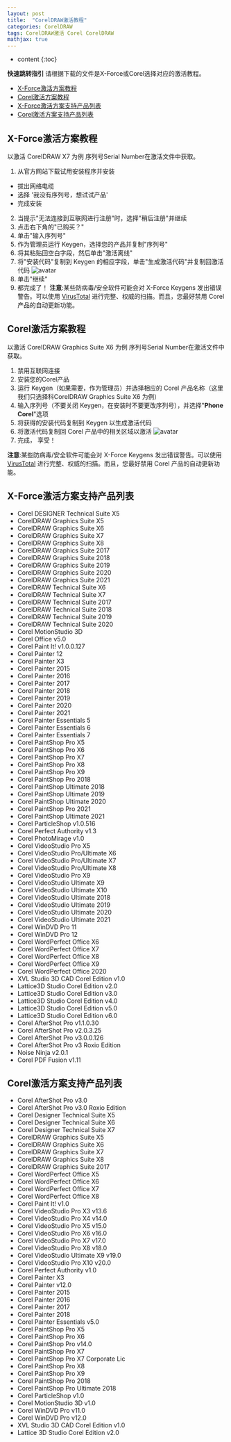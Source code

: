 ```yaml
---
layout: post
title:  "CorelDRAW激活教程"
categories: CorelDRAW
tags: CorelDRAW激活 Corel CorelDRAW
mathjax: true
---
```


* content
{:toc}

**快速跳转指引**
请根据下载的文件是X-Force或Corel选择对应的激活教程。

- [X-Force激活方案教程](/download/#x-force激活教程)
- [Corel激活方案教程](/download/#corel激活方案教程)
- [X-Force激活方案支持产品列表](/download/#x-force激活方案支持产品列表)
- [Corel激活方案支持产品列表](/download/#corel激活方案支持产品列表)






## X-Force激活方案教程
以激活 CorelDRAW X7 为例
序列号Serial Number在激活文件中获取。
1. 从官方网站下载试用安装程序并安装
 - 拔出网络电缆
 - 选择 '我没有序列号，想试试产品'
 - 完成安装
2. 当提示"无法连接到互联网进行注册"时，选择"稍后注册"并继续
3. 点击右下角的"已购买？"
4. 单击"输入序列号"
5. 作为管理员运行 Keygen，选择您的产品并复制"序列号"
6. 将其粘贴回空白字段，然后单击"激活离线"
7. 将"安装代码"复制到 Keygen 的相应字段，单击"生成激活代码"并复制回激活代码
![avatar](/image/Corel-X-Force.png)
8. 单击"继续"
9. 都完成了！
**注意**:某些防病毒/安全软件可能会对 X-Force Keygens 发出错误警告。可以使用 [VirusTotal](https://www.virustotal.com/) 进行完整、权威的扫描。而且，您最好禁用 Corel 产品的自动更新功能。

## Corel激活方案教程
以激活 CorelDRAW Graphics Suite X6 为例
序列号Serial Number在激活文件中获取。
1. 禁用互联网连接
2. 安装您的Corel产品
3. 运行 Keygen（如果需要，作为管理员）并选择相应的 Corel 产品名称（这里我们只选择科CorelDRAW Graphics Suite X6 为例）
4. 输入序列号（不要关闭 Keygen，在安装时不要更改序列号），并选择"**Phone Corel**"选项
5. 将获得的安装代码复制到 Keygen 以生成激活代码
6. 将激活代码复制回 Corel 产品中的相关区域以激活
![avatar](/image/Corel-CORE.png)
7. 完成， 享受！

**注意**:某些防病毒/安全软件可能会对 X-Force Keygens 发出错误警告。可以使用 [VirusTotal](https://www.virustotal.com/) 进行完整、权威的扫描。而且，您最好禁用 Corel 产品的自动更新功能。


## X-Force激活方案支持产品列表
- Corel DESIGNER Technical Suite X5
- CorelDRAW Graphics Suite X5
- CorelDRAW Graphics Suite X6
- CorelDRAW Graphics Suite X7
- CorelDRAW Graphics Suite X8
- CorelDRAW Graphics Suite 2017
- CorelDRAW Graphics Suite 2018
- CorelDRAW Graphics Suite 2019
- CorelDRAW Graphics Suite 2020
- CorelDRAW Graphics Suite 2021
- CorelDRAW Technical Suite X6
- CorelDRAW Technical Suite X7
- CorelDRAW Technical Suite 2017
- CorelDRAW Technical Suite 2018
- CorelDRAW Technical Suite 2019
- CorelDRAW Technical Suite 2020
- Corel MotionStudio 3D
- Corel Office v5.0
- Corel Paint It! v1.0.0.127
- Corel Painter 12
- Corel Painter X3
- Corel Painter 2015
- Corel Painter 2016
- Corel Painter 2017
- Corel Painter 2018
- Corel Painter 2019
- Corel Painter 2020
- Corel Painter 2021
- Corel Painter Essentials 5
- Corel Painter Essentials 6
- Corel Painter Essentials 7
- Corel PaintShop Pro X5
- Corel PaintShop Pro X6
- Corel PaintShop Pro X7
- Corel PaintShop Pro X8
- Corel PaintShop Pro X9
- Corel PaintShop Pro 2018
- Corel PaintShop Ultimate 2018
- Corel PaintShop Ultimate 2019
- Corel PaintShop Ultimate 2020
- Corel PaintShop Pro 2021
- Corel PaintShop Ultimate 2021
- Corel ParticleShop v1.0.516
- Corel Perfect Authority v1.3
- Corel PhotoMirage v1.0
- Corel VideoStudio Pro X5
- Corel VideoStudio Pro/Ultimate X6
- Corel VideoStudio Pro/Ultimate X7
- Corel VideoStudio Pro/Ultimate X8
- Corel VideoStudio Pro X9
- Corel VideoStudio Ultimate X9
- Corel VideoStudio Ultimate X10
- Corel VideoStudio Ultimate 2018
- Corel VideoStudio Ultimate 2019
- Corel VideoStudio Ultimate 2020
- Corel VideoStudio Ultimate 2021
- Corel WinDVD Pro 11
- Corel WinDVD Pro 12
- Corel WordPerfect Office X6
- Corel WordPerfect Office X7
- Corel WordPerfect Office X8
- Corel WordPerfect Office X9
- Corel WordPerfect Office 2020
- XVL Studio 3D CAD Corel Edition v1.0
- Lattice3D Studio Corel Edition v2.0
- Lattice3D Studio Corel Edition v3.0
- Lattice3D Studio Corel Edition v4.0
- Lattice3D Studio Corel Edition v5.0
- Lattice3D Studio Corel Edition v6.0
- Corel AfterShot Pro v1.1.0.30
- Corel AfterShot Pro v2.0.3.25
- Corel AfterShot Pro v3.0.0.126
- Corel AfterShot Pro v3 Roxio Edition
- Noise Ninja v2.0.1
- Corel PDF Fusion v1.11

## Corel激活方案支持产品列表

- Corel AfterShot Pro v3.0
- Corel AfterShot Pro v3.0 Roxio Edition
- Corel Designer Technical Suite X5
- Corel Designer Technical Suite X6
- Corel Designer Technical Suite X7
- CorelDRAW Graphics Suite X5
- CorelDRAW Graphics Suite X6
- CorelDRAW Graphics Suite X7
- CorelDRAW Graphics Suite X8
- CorelDRAW Graphics Suite 2017
- Corel WordPerfect Office X5
- Corel WordPerfect Office X6
- Corel WordPerfect Office X7
- Corel WordPerfect Office X8
- Corel Paint It! v1.0
- Corel VideoStudio Pro X3 v13.6
- Corel VideoStudio Pro X4 v14.0
- Corel VideoStudio Pro X5 v15.0
- Corel VideoStudio Pro X6 v16.0
- Corel VideoStudio Pro X7 v17.0
- Corel VideoStudio Pro X8 v18.0
- Corel VideoStudio Ultimate X9 v19.0
- Corel VideoStudio Pro X10 v20.0
- Corel Perfect Authority v1.0
- Corel Painter X3
- Corel Painter v12.0
- Corel Painter 2015
- Corel Painter 2016
- Corel Painter 2017
- Corel Painter 2018
- Corel Painter Essentials v5.0
- Corel PaintShop Pro X5
- Corel PaintShop Pro X6
- Corel PaintShop Pro v14.0
- Corel PaintShop Pro X7
- Corel PaintShop Pro X7 Corporate Lic
- Corel PaintShop Pro X8
- Corel PaintShop Pro X9
- Corel PaintShop Pro 2018
- Corel PaintShop Pro Ultimate 2018
- Corel ParticleShop v1.0
- Corel MotionStudio 3D v1.0
- Corel WinDVD Pro v11.0
- Corel WinDVD Pro v12.0
- XVL Studio 3D CAD Corel Edition v1.0
- Lattice 3D Studio Corel Edition v2.0

